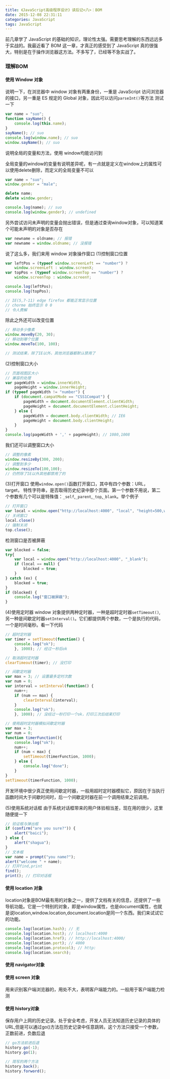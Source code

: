 ```yaml
---
title: 《JavaScript高级程序设计》读后记<八>：BOM
date: 2015-12-08 22:31:11
categories: JavaScript
tags: JavaScript
---
```

前几章学了 JavaScript 的基础的知识，理论性太强。需要思考理解的东西远远多于实战的。我最近看了 BOM 这一章，才真正的感受到了 JavaScript 真的很强大，特别是在于操作浏览器这方法。不多写了，已经等不急实战了。

### 理解BOM

#### 使用 Window 对象
说明一下，在浏览器中 window 对象有两重身份，一重是 JavaScript 访问浏览器的接口，另一重是 ES 规定的 Global 对象，因此可以访问`parseInt()`等方法
测试一下
```js
var name = "suo";
function sayName() {
    console.log(this.name);
}
sayName(); // suo
console.log(window.name); // suo
window.sayName(); // suo
```
说明全局的变量和方法，使用 window均能访问到

全局变量的window的变量有说明差异呢，有一点就是定义在window上的属性可以使用delete删除，而定义的全局变量不可以
```js
var name = "suo";
window.gender = "male";

delete name;
delete window.gender;

console.log(name); // suo
console.log(window.gender); // undefined
```

另外尝试访问未声明的变量会抛出错误，但是通过查询window对象，可以知道某个可能未声明的对象是否存在
```js
var newname = oldname; // 报错
var newname = window.oldname; // 没报错
```

说了这么多，我们来用 window 对象操作窗口
(1)控制窗口位置
```js
var leftPos = (typeof window.screenLeft == "number") ?
    window.screenLeft : window.screenX;
var topPos = (typeof window.screenTop == "number") ?
    window.screenTop : window.screenY;

console.log(leftPos);
console.log(topPos);

// IE(5,7-11) edge firefox 都能正常显示位置
// chorme 始终显示 0 0
// 令人费解
```
除此之外还可以改变位置
```js
// 移动多少像素
window.moveBy(20, 30);
// 移动到哪个位置
window.moveTo(100, 100);

// 测试结果，除了IE以外，其他浏览器都默认禁用了
```

(2)控制窗口大小
```js
// 页面视图区大小
// 兼容的处理
var pageWidth = window.innerWidth,
    pageHeight = window.innerHeight;
if (typeof pageWidth != "number") {
    if (document.campatMode == "CSS1Compat") {
        pageWidth = document.documentElement.clientWidth;
        pageHeight = document.documentElement.clientHeight;
    } else {
        pageWidth = document.body.clientWidth; // IE6
        pageHeight = document.body.clientHeight;
    }
}
console.log(pageWidth + ',' + pageHeight); // 1080,1008
```
我们还可以调整窗口大小
```js
// 调整的像素
window.resizeBy(300, 200);
// 调整到多少
window.resizeTo(100,100);
// 仍然除了IE以外其他都禁用了的
```

(3)打开窗口
使用`window.open()`函数打开窗口，其中有四个参数：URL， target， 特性字符串，是否取得历史纪录中那个页面。第一个参数不用说，第二个参数有几个可以是特殊值：`_self`,`_parent`,`_top`,`_blank`。举个例子
```js
// 打开窗口
var local = window.open("http://localhost:4000", "local", "height=500,width=500,top=100,left=100,resizable=yes");
// 关闭窗口
local.close()
// 强制关闭
top.close();
```
检测窗口是否被屏蔽
```js
var blocked = false;
try{
    var local = window.open("http://localhost:4000", "_blank");
    if (local == null) {
        blocked = true;
    }
} catch (ex) {
    blocked = true;
}
if (blocked) {
    console.log("窗口被屏蔽");
}

```

(4)使用定时器
window 对象提供两种定时器，一种是超时定时器`setTimeout()`,另一种是间歇定时器`setInterval()`。它们都提供两个参数，一个是执行的代码，一个是时间毫秒。看一下代码
```js
// 超时定时器
var timer = setTimeout(function() {
    console.log("ok");
    }, 1000); // 经过一秒后ok

// 取消超时定时器
clearTimeout(timer); // 没打印

// 间歇定时器
var max = 3; // 设置最多定时次数
var num = 0;
var interval = setInterval(function() {
    num++;
    if (num == max) {
        clearInterval(interval);
    }
    console.log("ok");
    }, 1000); // 没经过一秒打印一个ok，打印三次后结束打印

// 使用超时定时器模拟间歇定时器
var max = 3;
var num = 0;
function timerFunction(){
    console.log("ok");
    num++;
    if (num < max) {  
        setTimeout(timerFunction, 1000);
    } else {
        console.log("done");
    }
}
setTimeout(timerFunction, 1000);

```
开发环境中很少真正使用间歇定时器，一般用超时定时器模拟它，原因在于当执行函数时间大于间歇时间时，后一个间歇定时器在前一个调用结束之前调用。

(5)使用系统对话框
由于系统对话框带来的用户体验相当差，现在用的很少，这里随便提一下
```js
// 验证框与弹出框
if (confirm("are you sure?")) {
    alert("baici");
} else {
    alert("shagua");
}
// 文本框
var name = prompt("you name?");
alert("welcome " + name);
// 打开find,print
find();
print(); // 打印对话框
```

#### 使用 location 对象
location对象是BOM最有用的对象之一，提供了文档有关的信息，还提供了一些导航功能。它是一个特别的对象，即是window属性，也是document属性，也就是说location,window.location,document.location是同一个东西。我们来试试它的功能。
```js
console.log(location.hash); // 无
console.log(location.host); // localhost:4000
console.log(location.href); // http://localhost:4000/
console.log(location.port); // 4000
console.log(location.protocol); // http:
console.log(location.search);
```

#### 使用 navigator对象


#### 使用 screen 对象
用来识别客户端浏览器的，用处不大，表明客户端能力的。一般用于客户端能力检测

#### 使用 history对象
保存用户上网的历史记录。处于安全考虑，开发人员无法知道历史记录的具体的URL,但是可以通过go()方法在历史记录中任意跳转。这个方法只接受一个参数，正数前进，负数后退
```js
// go方法前进后退
history.go(-1);
history.go(1);

// 简写的两个方法
history.back();
history.forword();
```